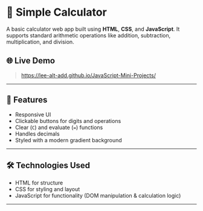 # 🧮 Simple Calculator

A basic calculator web app built using **HTML**, **CSS**, and **JavaScript**. It supports standard arithmetic operations like addition, subtraction, multiplication, and division.

## 🌐 Live Demo

> https://lee-alt-add.github.io/JavaScript-Mini-Projects/

---

## 📁 Features

- Responsive UI
- Clickable buttons for digits and operations
- Clear (`C`) and evaluate (`=`) functions
- Handles decimals
- Styled with a modern gradient background

---

## 🛠️ Technologies Used

- HTML for structure
- CSS for styling and layout
- JavaScript for functionality (DOM manipulation & calculation logic)

---
